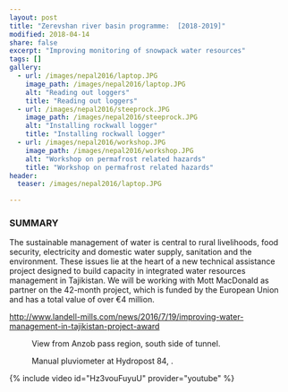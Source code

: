 ```yaml
---
layout: post
title: "Zerevshan river basin programme:  [2018-2019]"
modified: 2018-04-14
share: false
excerpt: "Improving monitoring of snowpack water resources"
tags: []
gallery:
  - url: /images/nepal2016/laptop.JPG
    image_path: /images/nepal2016/laptop.JPG
    alt: "Reading out loggers"
    title: "Reading out loggers"
  - url: /images/nepal2016/steeprock.JPG
    image_path: /images/nepal2016/steeprock.JPG
    alt: "Installing rockwall logger"
    title: "Installing rockwall logger"
  - url: /images/nepal2016/workshop.JPG
    image_path: /images/nepal2016/workshop.JPG
    alt: "Workshop on permafrost related hazards"
    title: "Workshop on permafrost related hazards"
header:
  teaser: /images/nepal2016/laptop.JPG

---
```


### SUMMARY

The sustainable management of water is central to rural livelihoods, food security, electricity and domestic water supply, sanitation and the environment. These issues lie at the heart of a new technical assistance project designed to build capacity in integrated water resources management in Tajikistan. We will be working with Mott MacDonald as partner on the 42-month project, which is funded by the European Union and has a total value of over €4 million.

http://www.landell-mills.com/news/2016/7/19/improving-water-management-in-tajikistan-project-award




<figure>
  <img src="{{ site.url }}{{ site.baseurl }}images/tajsnow/anzob_pass.JPG" alt="">
  <figcaption>View from Anzob pass region, south side of tunnel.</figcaption>
</figure> 

<figure>
  <img src="{{ site.url }}{{ site.baseurl }}images/tajsnow/notquitewmo.JPG" alt="">
  <figcaption>Manual pluviometer at Hydropost 84, .</figcaption>
</figure> 


{% include video id="Hz3vouFuyuU" provider="youtube" %}

<!-- http://p3.snf.ch/project-165435 -->
<!-- {% include gallery  %} -->
